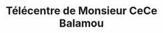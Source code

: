 ---
title: "Télécentre de Monsieur CeCe Balamou"
url: /korodou/telecentre-de-monsieur-cece-balamou/
shop: téléphone portable
---